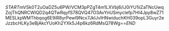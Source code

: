 $START$mVSk0T2uOaDZ5u6PW/VCM3pPZgT4m1LXVbj6/iJ0iYU1iiZaTNcUwqZojThQNRCWIQD2q4QTwRqyfS78QVQ47O3AvYnUSmycIefp7HI4Jpy8wZ71MESLkpWMThbqog6E9iR8yrPewI9Ncx7JklJvIHNwiduchKH039opL3Guyr2eJzzbcHLKy3eBjAkcYUoKh2YXk5J4p6kz6RdMsQ78Wg==$END$